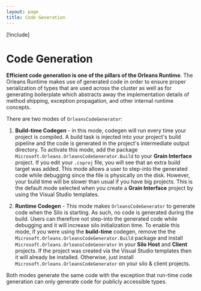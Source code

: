 ```yaml
---
layout: page
title: Code Generation
---
```


[!include[](../../warning-banner.md)]

# Code Generation

**Efficient code generation is one of the pillars of the Orleans Runtime**. The Orleans Runtime makes use of generated code in order to ensure proper serialization of types that are used across the cluster as well as for generating boilerplate which abstracts away the implementation details of method shipping, exception propagation, and other internal runtime concepts.

There are two modes of `OrleansCodeGenerator`:

1.	**Build-time Codegen** - in this mode, codegen will run every time your project is compiled. A build task is injected into your project's build pipeline and the code is generated in the project's intermediate output directory. To activate this mode, add the package `Microsoft.Orleans.OrleansCodeGenerator.Build` to your **Grain Interface** project. If you edit your `.csproj` file, you will see that an extra build target was added. This mode allows a user to step-into the generated code while debugging since the file is physically on the disk. However, your build time will be slower than usual if you have big projects. This is the default mode selected when you create a **Grain Interface** project by using the Visual Studio templates.

2.	**Runtime Codegen** - This mode makes `OrleansCodeGenerator` to generate code when the Silo is starting. As such, no code is generated during the build. Users can therefore not step-into the generated code while debugging and it will increase silo initialization time. To enable this mode, if you were using the **build-time** codegen, remove the the `Microsoft.Orleans.OrleansCodeGenerator.Build` package and install `Microsoft.Orleans.OrleansCodeGenerator` in your **Silo Host** and **Client** projects. If the project was created via the Visual Studio templates then it will already be installed. Otherwise, just install `Microsoft.Orleans.OrleansCodeGenerator` on your silo & client projects.

Both modes generate the same code with the exception that run-time code generation can only generate code for publicly accessible types.
